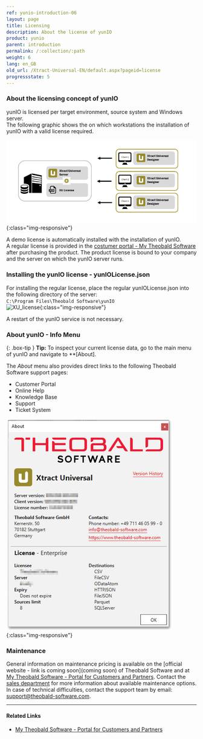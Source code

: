 ```yaml
---
ref: yunio-introduction-06
layout: page
title: Licensing
description: About the license of yunIO
product: yunio
parent: introduction
permalink: /:collection/:path
weight: 6
lang: en_GB
old_url: /Xtract-Universal-EN/default.aspx?pageid=license
progressstate: 5
---
```

### About the licensing concept of yunIO

yunIO is licensed per target environment, source system and Windows server. <br>
The following graphic shows the on which workstations the installation of yunIO with a valid license required.   

![client-server-archi](/img/content/xu/client_server_architektur_xu.png){:class="img-responsive"}

A demo license is automatically installed with the installation of yunIO.<br>
A regular license is provided in the [costumer portal - My Theobald Software](https://my.theobald-software.com/) after purchasing the product. The product license is bound to your company and the server on which the yunIO server runs.<br>
 

### Installing the yunIO license - yunIOLicense.json
For installing the regular license, place the regular yunIOLicense.json into the following directory of the server: <br>
`C:\Program Files\Theobald Software\yunIO`
 <br>
 ![XU_license](/img/content/xu/xu_json_license.png ){:class="img-responsive"}
 
A restart of the yunIO service is not necessary.

### About yunIO - Info Menu

{: .box-tip }
**Tip:** To inspect your current license data, go to the main menu of yunIO and navigate to **[About].

The *About* menu also provides direct links to the following Theobald Software support pages:
- Customer Portal
- Online Help
- Knowledge Base
- Support
- Ticket System

![Demo_License](/img/content/xu/xu_demo_license.png){:class="img-responsive"}

### Maintenance
General information on maintenance pricing is available on the [official website - link is coming soon](coming soon) of Theobald Software and at [My Theobald Software - Portal for Customers and Partners](https://my.theobald-software.com/). 
Contact the [sales department](mailto:sales@theobald-software.com) for more information about available maintenance options.<br>
In case of technical difficulties, contact the support team by email: [support@theobald-software.com](mailto:support@theobald-software.com).


****
#### Related Links
- [My Theobald Software - Portal for Customers and Partners](https://my.theobald-software.com/)
